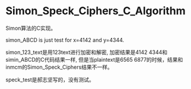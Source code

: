 # Simon_Speck_Ciphers_C_Algorithm
Simon算法的C实现。

simon_ABCD is just test for x=4142 and y=4344.

simon_123_text是用123text进行加密和解密, 加密结果是4142 4344和simin_ABCD的C代码结果一样, 但是当plaintext是6565 6877的时候，结果和inmcm的Simon_Speck_Ciphers结果不一样。

speck_test是郝志坚写的，没有测试。
